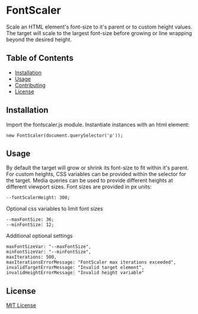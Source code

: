 # FontScaler

Scale an HTML element's font-size to it's parent or to custom height values.  The target will scale to the largest font-size before growing or line wrapping beyond the desired height.

## Table of Contents

- [Installation](#installation)
- [Usage](#usage)
- [Contributing](#contributing)
- [License](#license)

## Installation

Import the fontscaler.js module.  Instantiate instances with an html element:

```new FontScaler(document.querySelector('p'));```

## Usage

By default the target will grow or shrink its font-size to fit within it's parent.  For custom heights, CSS variables can be provided within the selector for the target.  Media queries can be used to provide different heights at different viewport sizes.  Font sizes are provided in px units:
```
--fontScalerHeight: 300;
```

Optional css variables to limit font sizes
```
--maxFontSize: 36;
--minFontSize: 12;
```

Additional optional settings
```heightVar: "--fontScalerHeight",
maxFontSizeVar: "--maxFontSize",
minFontSizeVar: "--minFontSize",
maxIterations: 500,
maxIterationsErrorMessage: "FontScaler max iterations exceeded",
invalidTargetErrorMessage: "Invalid target element",
invalidHeightErrorMessage: "Invalid height variable"
```

## License

[MIT License](./LICENSE)
